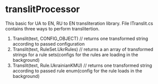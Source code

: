 # translitProcessor

This basic for UA to EN, RU to EN transliteration library. File ITranslit.cs contains three ways to perform translitertion.
1) Translit(text, CONFIG_OBJECT) // returns one transformed string according to passed configuration
2) Translit(text, RuleSet.UkrRules) // returns a an array of transformed strings for a rule sets(configs for the rules are loading in the background)
3) Translit(text, Rule.UkrainianKMU) // returns one transformed string according to passed rule enum(config for the rule loads in the background)
